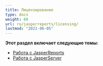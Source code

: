 ```yaml
---
title: Лицензирование
type: docs
weight: 60
url: ru/jasperreports/licensing/
lastmod: "2021-06-05"
---
```


**Этот раздел включает следующие темы:**

- [Работа с JasperReports](/pdf/jasperreports/working-with-jasperreports/)
- [Работа с JasperServer](/pdf/jasperreports/working-with-jasperserver/)